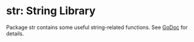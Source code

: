 # str: String Library

Package str contains some useful string-related functions. See
[GoDoc](https://godoc.org/github.com/qamarian-lib/str) for details.
